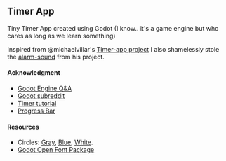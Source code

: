 ## Timer App

Tiny Timer App created using Godot (I know.. it's a game engine but who cares as long as we learn something)

Inspired from @michaelvillar's [Timer-app project](https://github.com/michaelvillar/timer-app) I also shamelessly stole the [alarm-sound](https://github.com/michaelvillar/timer-app/blob/master/Timer/alert-sound.caf) from his project.

#### Acknowledgment
* [Godot Engine Q&A](https://godotengine.org/qa/)
* [Godot subreddit](https://www.reddit.com/r/godot)
* [Timer tutorial](https://www.youtube.com/watch?v=irI4ebb0JJ0) 
* [Progress Bar](https://www.youtube.com/watch?v=5poF352bDsQ)

#### Resources
* Circles: [Gray](https://www.iconsdb.com/gray-icons/circle-icon.html), [Blue](https://www.iconsdb.com/royal-blue-icons/circle-icon.html), [White](https://www.iconsdb.com/white-icons/circle-icon.html).
* [Godot Open Font Package](https://godotengine.org/asset-library/asset/316)